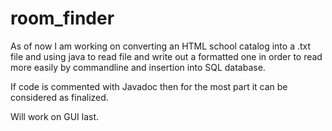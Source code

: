 # room_finder

As of now I am working on converting an HTML school catalog into a .txt file and using java to read file and write out a formatted one in order to read more easily by commandline and insertion into SQL database. 

If code is commented with Javadoc then for the most part it can be considered as finalized. 

Will work on GUI last. 
